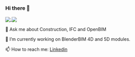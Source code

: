 ### Hi there 👋

<a href="https://github.com/anuraghazra/github-readme-stats">
  <img align="center" src="https://github-readme-stats.vercel.app/api?username=myoualid&count_private=true&show_icons=true&include_all_commits=true&hide_border=true&hide_title=true" />
</a>
<a href="https://github.com/anuraghazra/github-readme-stats">
  <img align="center" src="https://github-readme-stats.vercel.app/api/top-langs/?username=myoualid&langs_count=3&hide_title=true&hide_border=true" />
</a>

💬 Ask me about Construction, IFC and OpenBIM

🔭 I’m currently working on BlenderBIM 4D and 5D modules.

📫 How to reach me: [Linkedin](https://www.linkedin.com/in/yassine-oualid-aa686270/)
